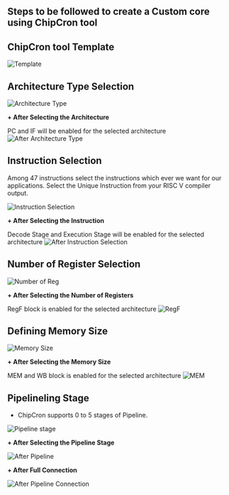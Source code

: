 ## Steps to be followed to create a Custom core using ChipCron tool
## ChipCron tool Template
![Template](https://github.com/eceelango/RISC-V_HDP/assets/65966247/d5a3f70c-07e0-4541-9870-0043d773bf44)
## Architecture Type Selection
![Architecture Type](https://github.com/eceelango/RISC-V_HDP/assets/65966247/be58b678-f715-4022-8d91-84d461484473)

**+ After Selecting the Architecture**

  PC and IF will be enabled for the selected architecture
  ![After Architecture Type](https://github.com/eceelango/RISC-V_HDP/assets/65966247/776e5e0a-02a1-486c-9d90-d0e13ed691be)
## Instruction Selection
Among 47 instructions select the instructions which ever we want for our applications. Select the Unique Instruction from your RISC V compiler output.

![Instruction Selection](https://github.com/eceelango/RISC-V_HDP/assets/65966247/d49c5901-d99e-4ffd-b35f-ced3da397407)

**+ After Selecting the Instruction**

  Decode Stage and Execution Stage will be enabled for the selected architecture
 ![After Instruction Selection](https://github.com/eceelango/RISC-V_HDP/assets/65966247/e3a060bd-647d-427e-bc57-db775e62eea3)

## Number of Register Selection
![Number of Reg](https://github.com/eceelango/RISC-V_HDP/assets/65966247/1e104673-8c4b-4c85-8e29-05ad8788f150)

**+ After Selecting the Number of Registers**

 RegF block is enabled for the selected architecture
![RegF](https://github.com/eceelango/RISC-V_HDP/assets/65966247/45625b6c-0bfa-4ade-80a0-572a02cc923c)

## Defining Memory Size
![Memory Size](https://github.com/eceelango/RISC-V_HDP/assets/65966247/f45c6068-6cbe-4500-8230-d313e5e7e6aa)

**+ After Selecting the Memory Size**

MEM and WB block is enabled for the selected architecture
![MEM](https://github.com/eceelango/RISC-V_HDP/assets/65966247/336e73d7-a4b3-435c-a906-4bf50362057b)

## Pipelineling Stage
+ ChipCron supports 0 to 5 stages of Pipeline.

![Pipeline stage](https://github.com/eceelango/RISC-V_HDP/assets/65966247/fec4bf14-28a7-4295-b287-5457dcecdb9b)

**+ After Selecting the Pipeline Stage**

![After Pipeline](https://github.com/eceelango/RISC-V_HDP/assets/65966247/de9eb4eb-1d46-4f35-9bd7-d37b5d76e0d1)

**+ After Full Connection**

![After Pipeline Connection](https://github.com/eceelango/RISC-V_HDP/assets/65966247/1fca6672-9421-4102-9b9d-a7cf2d27002d)




 
